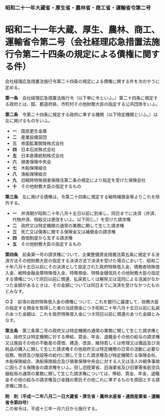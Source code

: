 ### 昭和二十一年大蔵省・厚生省・農林省・商工省・運輸省令第二号  
# 昭和二十一年大蔵、厚生、農林、商工、運輸省令第二号（会社経理応急措置法施行令第二十四条の規定による債権に関する件）  
会社経理応急措置法施行令第二十四条の規定による債権に関する件を次のやうに定める。  
  
  
**第一条**　会社経理応急措置法施行令（以下単に令といふ。）第二十四条に規定する政府とは、国、都道府県、市町村その他財務大臣の指定する公共団体をいふ。  
  
**第二条**　令第二十四条に規定する政府に準ずる機関（以下特定機関といふ。）は左に掲げるものをいふ。  
* **一**　国民更生金庫  
* **二**　産業設備営団  
* **三**　帝国鉱業開発株式会社  
* **四**　日本石炭株式会社  
* **五**　日本倉庫統制株式会社  
* **六**　損害保険中央会  
* **七**　木船保険組合  
* **八**　漁船保険組合  
* **九**　旧戦時特殊損害保険法第二条の規定により指定を受けた保険会社  
* **十**　その他財務大臣の指定するもの  
  
**第三条**　左に掲げる債権は、令第二十四条に規定する戦時補償金等よりこれを除外する。  
* **一**　弁済期が昭和二十年八月十五日以前に到来し、同日までに決済（弁済、代物弁済、相殺又は更改をいふ。以下同じ。）を受けた請求権  
* **二**　政府又は特定機関の通常の業務に関して生じた請求権  
* **三**　死亡又は傷害に関する保険金又は補償金の請求権  
* **四**　救恤制度から生ずる請求権  
* **五**　その他財務大臣の指定するもの  
  
**第四条**　前条第一号の請求権について、企業整備資金措置法第五条に規定する決済方法その他財務大臣の指定する決済方法で決済を受けた場合において、昭和二十年八月十五日以前にその決済として設定された政府特殊借入金、債務者特殊借入金、戦時金融金庫特殊借入金、特殊預金、特殊金銭信託その他財務大臣の指定する債権について同日以前に償還、払戻若しくは解除又は混同による消滅がなかつた金額があるときは、その金額については同日までに決済を受けなかつたものとみなす。  
  
**○２**　前項の政府特殊借入金の債権について、これを銀行に譲渡して、財務大臣の指定する預金を取得した者の当該預金につき昭和二十年八月十五日以前に払戻のあつた金額は、これを政府特殊借入金につき同日以前に償還のあつた金額とみなす。  
  
**第五条**　第三条第二号の政府又は特定機関の通常の業務に関して生じた請求権とは、政府又は特定機関に対する俸給、賃金、年金、退職金その他の給与の請求権又は施設その他の不動産の賃借、建造、改良、維持若しくは修理又は備品及び消耗品の購入に関して生じた請求権その他政府又は特定機関の日常の活動に必要な役務、物資及び施設等の給付に関して生じた請求権及び特定機関たる保険会社、木船保険組合、漁船保険組合及び損害保険中央会に対する人又は法人の戦争事故に因らざる保険金の請求権をいふ。但し旧陸軍省、旧海軍省及び旧軍需省航空兵器総局の通常の業務に関して生じた請求権については、俸給、賃金、年金、退職金その他の給与の請求権及び金銭の寄託その他これに準ずるものを原因とする請求権に限る。  
  
**附　則（平成一二年八月二一日大蔵省・厚生省・農林水産省・通商産業省・運輸省令第四号）**  
この省令は、平成十三年一月六日から施行する。  
  
